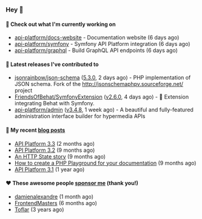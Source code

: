 ### Hey 👋

#### 👷 Check out what I'm currently working on

- [api-platform/docs-website](https://github.com/api-platform/docs-website) - Documentation website (6 days ago)
- [api-platform/symfony](https://github.com/api-platform/symfony) - Symfony API Platform integration (6 days ago)
- [api-platform/graphql](https://github.com/api-platform/graphql) - Build GraphQL API endpoints (6 days ago)

#### 🔭 Latest releases I've contributed to

- [jsonrainbow/json-schema](https://github.com/jsonrainbow/json-schema) ([5.3.0](https://github.com/jsonrainbow/json-schema/releases/tag/5.3.0), 2 days ago) - PHP implementation of JSON schema. Fork of the http://jsonschemaphpv.sourceforge.net/ project 
- [FriendsOfBehat/SymfonyExtension](https://github.com/FriendsOfBehat/SymfonyExtension) ([v2.6.0](https://github.com/FriendsOfBehat/SymfonyExtension/releases/tag/v2.6.0), 4 days ago) - :musical_score: Extension integrating Behat with Symfony.
- [api-platform/admin](https://github.com/api-platform/admin) ([v3.4.8](https://github.com/api-platform/admin/releases/tag/v3.4.8), 1 week ago) - A beautiful and fully-featured administration interface builder for hypermedia APIs

#### 📜 My recent [blog posts](https://soyuka.me)

- [API Platform 3.3](https://soyuka.me/api-platform-3.3/) (2 months ago)
- [API Platform 3.2](https://soyuka.me/api-platform-3.2/) (9 months ago)
- [An HTTP State story](https://soyuka.me/http-state-story/) (9 months ago)
- [How to create a PHP Playground for your documentation](https://soyuka.me/how-to-create-a-php-playground-for-your-documentation/) (9 months ago)
- [API Platform 3.1](https://soyuka.me/api-platform-3.1-whats-new/) (1 year ago)

#### ❤️ These awesome people [sponsor me](https://github.com/sponsors/soyuka) (thank you!)

- [damienalexandre](https://github.com/damienalexandre) (1 month ago)
- [FrontendMasters](https://github.com/FrontendMasters) (6 months ago)
- [Toflar](https://github.com/Toflar) (3 years ago)

